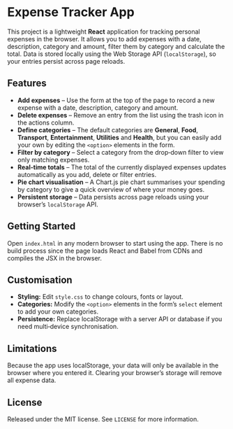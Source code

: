 # Expense Tracker App

This project is a lightweight **React** application for tracking personal expenses in the browser.  It allows you to add expenses with a date, description, category and amount, filter them by category and calculate the total.  Data is stored locally using the Web Storage API (`localStorage`), so your entries persist across page reloads.

## Features

* **Add expenses** – Use the form at the top of the page to record a new expense with a date, description, category and amount.
* **Delete expenses** – Remove an entry from the list using the trash icon in the actions column.
* **Define categories** – The default categories are **General**, **Food**, **Transport**, **Entertainment**, **Utilities** and **Health**, but you can easily add your own by editing the `<option>` elements in the form.
* **Filter by category** – Select a category from the drop‑down filter to view only matching expenses.
* **Real‑time totals** – The total of the currently displayed expenses updates automatically as you add, delete or filter entries.
* **Pie chart visualisation** – A Chart.js pie chart summarises your spending by category to give a quick overview of where your money goes.
* **Persistent storage** – Data persists across page reloads using your browser’s `localStorage` API.

## Getting Started

Open `index.html` in any modern browser to start using the app.  There is no build process since the page loads React and Babel from CDNs and compiles the JSX in the browser.

## Customisation

- **Styling:** Edit `style.css` to change colours, fonts or layout.
- **Categories:** Modify the `<option>` elements in the form’s `select` element to add your own categories.
- **Persistence:** Replace localStorage with a server API or database if you need multi‑device synchronisation.

## Limitations

Because the app uses localStorage, your data will only be available in the browser where you entered it.  Clearing your browser’s storage will remove all expense data.

## License

Released under the MIT license.  See `LICENSE` for more information.